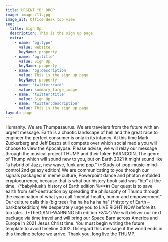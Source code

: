 ```yaml
---
title: URGENT "B" DROP
image: images/11.jpg
image_alt: Office desk top view
seo:
  title: Sign Up
  description: This is the sign up page
  extra:
    - name: 'og:type'
      value: website
      keyName: property
    - name: 'og:title'
      value: Sign Up
      keyName: property
    - name: 'og:description'
      value: This is the sign up page
      keyName: property
    - name: 'twitter:card'
      value: summary_large_image
    - name: 'twitter:title'
      value: Sign Up
    - name: 'twitter:description'
      value: This is the sign up page
layout: page
---
```

Humanity. We are Thumpasaurus. We are travelers from the future with an urgent message. Earth is a chaotic landscape of hell and the great race to engineer the perfect consumer is only in its infancy. At this time Mark Zuckerberg and Jeff Bezos still compete over which social media you will choose to view the Apocalypse. Please advise, we will relay our message through the musical project THUMP and their token BARNCOIN. The genre of Thump which will sound new to you, but on Earth 2021 it might sound like “a hybrid of Jazz, new wave, funk and pop.” (\*Study-of-pop-music-mind-control 2nd galaxy edition) We are communicating to you through our signals packaged in meme culture, Powerpoint dance and photon enfolded cryptocurrency, because that is what our history book said was “hip” at the time.  (\*babyMusk’s history of Earth edition %\*\*#) Our quest is to save earth from self-destruction by spreading the philosophy of Thump through the examination of what you call “mental-health, humor and empowerment” Our culture calls this (big tree) “ha ha ha ha ha ha” (\*history of Earth – barkbarkedition) We desperately urge you to LIVE RIGHT NOW before its too late… (\*TheGIANT-WARNING 5th edition \*&%^) We will deliver our next package via time travel and will bring our Space Barn across America and Europe in 2021 Jesus Christ time. You must begin writing the future template to avoid timeline 0002. Disregard this message if the world ends in this timeline before we arrive. Thank you, long live the THUMP. 



 

